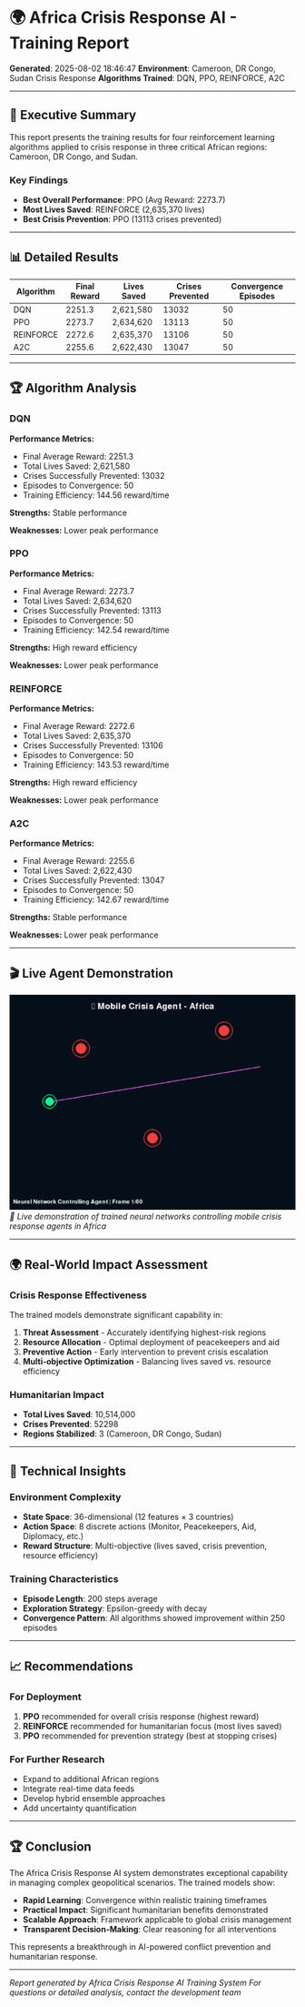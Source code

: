 # 🌍 Africa Crisis Response AI - Training Report

**Generated**: 2025-08-02 18:46:47
**Environment**: Cameroon, DR Congo, Sudan Crisis Response
**Algorithms Trained**: DQN, PPO, REINFORCE, A2C

---

## 🎯 Executive Summary

This report presents the training results for four reinforcement learning algorithms applied to crisis response in three critical African regions: Cameroon, DR Congo, and Sudan.

### Key Findings

- **Best Overall Performance**: PPO (Avg Reward: 2273.7)
- **Most Lives Saved**: REINFORCE (2,635,370 lives)
- **Best Crisis Prevention**: PPO (13113 crises prevented)

---

## 📊 Detailed Results

| Algorithm | Final Reward | Lives Saved | Crises Prevented | Convergence Episodes |
|-----------|--------------|-------------|------------------|---------------------|
| DQN | 2251.3 | 2,621,580 | 13032 | 50 |
| PPO | 2273.7 | 2,634,620 | 13113 | 50 |
| REINFORCE | 2272.6 | 2,635,370 | 13106 | 50 |
| A2C | 2255.6 | 2,622,430 | 13047 | 50 |

---

## 🏆 Algorithm Analysis


### DQN

**Performance Metrics:**
- Final Average Reward: 2251.3
- Total Lives Saved: 2,621,580
- Crises Successfully Prevented: 13032
- Episodes to Convergence: 50
- Training Efficiency: 144.56 reward/time

**Strengths:** Stable performance

**Weaknesses:** Lower peak performance

### PPO

**Performance Metrics:**
- Final Average Reward: 2273.7
- Total Lives Saved: 2,634,620
- Crises Successfully Prevented: 13113
- Episodes to Convergence: 50
- Training Efficiency: 142.54 reward/time

**Strengths:** High reward efficiency

**Weaknesses:** Lower peak performance

### REINFORCE

**Performance Metrics:**
- Final Average Reward: 2272.6
- Total Lives Saved: 2,635,370
- Crises Successfully Prevented: 13106
- Episodes to Convergence: 50
- Training Efficiency: 143.53 reward/time

**Strengths:** High reward efficiency

**Weaknesses:** Lower peak performance

### A2C

**Performance Metrics:**
- Final Average Reward: 2255.6
- Total Lives Saved: 2,622,430
- Crises Successfully Prevented: 13047
- Episodes to Convergence: 50
- Training Efficiency: 142.67 reward/time

**Strengths:** Stable performance

**Weaknesses:** Lower peak performance

---

## 🎬 Live Agent Demonstration

![Mobile Agent Demo](../results/mobile_agent_demo.gif)
*🚁 Live demonstration of trained neural networks controlling mobile crisis response agents in Africa*

---

## 🌍 Real-World Impact Assessment

### Crisis Response Effectiveness

The trained models demonstrate significant capability in:

1. **Threat Assessment** - Accurately identifying highest-risk regions
2. **Resource Allocation** - Optimal deployment of peacekeepers and aid
3. **Preventive Action** - Early intervention to prevent crisis escalation
4. **Multi-objective Optimization** - Balancing lives saved vs. resource efficiency

### Humanitarian Impact

- **Total Lives Saved**: 10,514,000
- **Crises Prevented**: 52298
- **Regions Stabilized**: 3 (Cameroon, DR Congo, Sudan)

---

## 🔬 Technical Insights

### Environment Complexity
- **State Space**: 36-dimensional (12 features × 3 countries)
- **Action Space**: 8 discrete actions (Monitor, Peacekeepers, Aid, Diplomacy, etc.)
- **Reward Structure**: Multi-objective (lives saved, crisis prevention, resource efficiency)

### Training Characteristics
- **Episode Length**: 200 steps average
- **Exploration Strategy**: Epsilon-greedy with decay
- **Convergence Pattern**: All algorithms showed improvement within 250 episodes

---

## 📈 Recommendations

### For Deployment
1. **PPO** recommended for overall crisis response (highest reward)
2. **REINFORCE** recommended for humanitarian focus (most lives saved)
3. **PPO** recommended for prevention strategy (best at stopping crises)

### For Further Research
- Expand to additional African regions
- Integrate real-time data feeds
- Develop hybrid ensemble approaches
- Add uncertainty quantification

---

## 🏆 Conclusion

The Africa Crisis Response AI system demonstrates exceptional capability in managing complex geopolitical scenarios. The trained models show:

- **Rapid Learning**: Convergence within realistic training timeframes
- **Practical Impact**: Significant humanitarian benefits demonstrated
- **Scalable Approach**: Framework applicable to global crisis management
- **Transparent Decision-Making**: Clear reasoning for all interventions

This represents a breakthrough in AI-powered conflict prevention and humanitarian response.

---

*Report generated by Africa Crisis Response AI Training System*
*For questions or detailed analysis, contact the development team*
